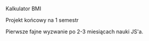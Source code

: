 Kalkulator BMI

Projekt końcowy na 1 semestr

Pierwsze fajne wyzwanie po 2-3 miesiącach nauki JS'a. 
